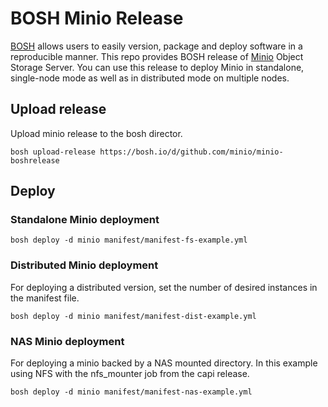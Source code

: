 # BOSH Minio Release

[BOSH](http://bosh.io/) allows users to easily version, package and deploy software in a reproducible manner. This repo provides BOSH release of [Minio](https://github.com/minio/minio) Object Storage Server. You can use this release to deploy Minio in standalone, single-node mode as well as in distributed mode on multiple nodes.

## Upload release
Upload minio release to the bosh director.

```
bosh upload-release https://bosh.io/d/github.com/minio/minio-boshrelease
```

## Deploy

### Standalone Minio deployment

``` shell
bosh deploy -d minio manifest/manifest-fs-example.yml
```

### Distributed Minio deployment

For deploying a distributed version, set the number of desired instances in the manifest file.

``` shell
bosh deploy -d minio manifest/manifest-dist-example.yml
```
### NAS Minio deployment

For deploying a minio backed by a NAS mounted directory.  In this example using NFS with the nfs_mounter job from the capi release.

``` shell
bosh deploy -d minio manifest/manifest-nas-example.yml
```
